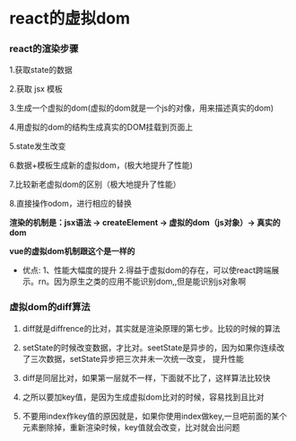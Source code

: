 # react的虚拟dom

### react的渲染步骤
1.获取state的数据

2.获取 jsx 模板

3.生成一个虚拟的dom(虚拟的dom就是一个js的对像，用来描述真实的dom)

4.用虚拟的dom的结构生成真实的DOM挂载到页面上

5.state发生改变

6.数据+模板生成新的虚拟dom，(极大地提升了性能)

7.比较新老虚拟dom的区别（极大地提升了性能）

8.直接操作odom，进行相应的替换

**渲染的机制是：jsx语法 -> createElement -> 虚拟的dom（js对象）-> 真实的dom**

**vue的虚拟dom机制跟这个是一样的**

- 优点:
1、性能大幅度的提升
2.得益于虚拟dom的存在，可以使react跨端展示。rn。因为原生之类的应用不能识别dom,,但是能识别js对象啊

### 虚拟dom的diff算法

1. diff就是diffrence的比对，其实就是渲染原理的第七步。比较的时候的算法

2. setState的时候改变数据，才比对。seetState是异步的，因为如果你连续改了三次数据，setState异步把三次并未一次统一改变，
   提升性能

3. diff是同层比对，如果第一层就不一样，下面就不比了，这样算法比较快

4. 之所以要加key值，是因为生成虚拟dom比对的时候，容易找到且比对

5. 不要用index作key值的原因就是，如果你使用index做key,一旦吧前面的某个元素删除掉，重新渲染时候，key值就会改变，比对就会出问题